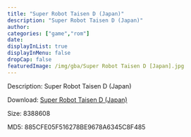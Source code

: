 ```yaml
---
title: "Super Robot Taisen D (Japan)"
description: "Super Robot Taisen D (Japan)"
author: 
categories: ["game","rom"]
date: 
displayInList: true
displayInMenu: false
dropCap: false
featuredImage: /img/gba/Super Robot Taisen D [Japan].jpg
---
```


Description: Super Robot Taisen D (Japan)

Download: <a style="text-decoration:underline;" href="https://mega.nz/#!eHRWWKYD!fschG9XVXHEqfrXQYN6gE9MVa5I2nS2c1f3RW5LO69o" target = "_blank" rel = "nofollow" > Super Robot Taisen D (Japan)</a>

Size: 8388608

MD5: 885CFE05F516278BE9678A6345C8F485

